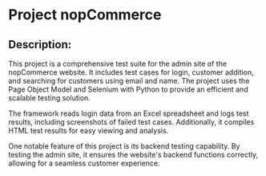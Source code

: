 # Project nopCommerce

## Description: 
This project is a comprehensive test suite for the admin site of the nopCommerce website. It includes test cases for login, customer addition, and searching for customers using email and name. The project uses the Page Object Model and Selenium with Python to provide an efficient and scalable testing solution.

The framework reads login data from an Excel spreadsheet and logs test results, including screenshots of failed test cases. Additionally, it compiles HTML test results for easy viewing and analysis.

One notable feature of this project is its backend testing capability. By testing the admin site, it ensures the website's backend functions correctly, allowing for a seamless customer experience.

